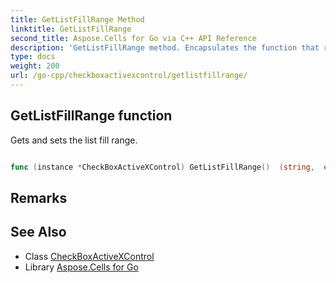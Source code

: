 ```yaml
---
title: GetListFillRange Method 
linktitle: GetListFillRange
second_title: Aspose.Cells for Go via C++ API Reference
description: 'GetListFillRange method. Encapsulates the function that represents getlistfillrange in Go.'
type: docs
weight: 200
url: /go-cpp/checkboxactivexcontrol/getlistfillrange/
---
```


## GetListFillRange function

Gets and sets the list fill range.

```go

func (instance *CheckBoxActiveXControl) GetListFillRange()  (string,  error) 

```

## Remarks


## See Also

* Class [CheckBoxActiveXControl](../)
* Library [Aspose.Cells for Go](../../)
